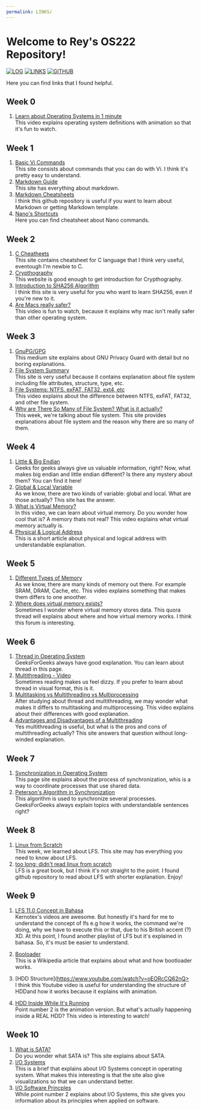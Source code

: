 ```yaml
---
permalink: LINKS/
---
```


# Welcome to Rey's OS222 Repository!

[![LOG](https://img.shields.io/badge/LOG-298D46?style=for-the-badge&logoColor=white)](https://reyhanvivaldi.github.io/os222/TXT/mylog.txt)
[![LINKS](https://img.shields.io/badge/LINKS-0054F7?style=for-the-badge&logoColor=white)](https://reyhanvivaldi.github.io/os222/LINKS/)
[![GITHUB](https://img.shields.io/badge/GITHUB-F24E1E?style=for-the-badge&logo=github&logoColor=white)](https://github.com/reyhanvivaldi/os222) 

Here you can find links that I found helpful.

## Week 0
1. [Learn about Operating Systems in 1 minute](https://www.youtube.com/watch?v=fkGCLIQx1MI)<br>
This video explains operating system definitions with animation so that it's fun to watch.

## Week 1
1. [Basic Vi Commands](https://www.marquette.edu/mathematical-and-statistical-sciences/basic-vi-editor-commands.php)<br>
This site consists about commands that you can do with Vi. I think it's pretty easy to understand.
2. [Markdown Guide](https://www.markdownguide.org/)<br>
This site has everything about markdown.
3. [Markdown Cheatsheets](https://github.com/adam-p/markdown-here/wiki/Markdown-Cheatsheet)<br>
I think this github repository is useful if you want to learn about Markdown or getting Markdown template.
4. [Nano's Shortcuts](https://www.nano-editor.org/dist/latest/cheatsheet.html)<br>
Here you can find cheatsheet about Nano commands.

## Week 2
1. [C Cheatheets](https://cheatography.com/ashlyn-black/cheat-sheets/c-reference/)<br>
This site contains cheatsheet for C language that I think very useful, eventough I'm newbie to C.
2. [Crypthography](https://www.synopsys.com/glossary/what-is-cryptography.html)<br>
This website is good enough to get introduction for Crypthography.
3. [Introduction to SHA256 Algorithm](https://www.n-able.com/blog/sha-256-encryption)<br>
I think this site is very useful for you who want to learn SHA256, even if you're new to it.
4. [Are Macs really safer?](https://www.youtube.com/watch?v=-PIPMndlTqA)<br>
This video is fun to watch, because it explains why mac isn't really safer than other operating system.

## Week 3
1. [GnuPG/GPG](https://medium.com/kode-dan-kodean/belajar-memakai-gnu-privacy-guard-gnupg-gpg-3944e19dba91)<br>
This medium site explains about GNU Privacy Guard with detail but no boring explanations.
2. [File System Summary](https://www.guru99.com/file-systems-operating-system.html)<br>
This site is very useful because it contains explanation about file system including file attributes, structure, type, etc.
3. [File Systems: NTFS. exFAT, FAT32, ext4, etc](https://www.youtube.com/watch?v=_h30HBYxtws)<br>
This video explains about the difference between NTFS, exFAT, FAT32, and other file system.
4. [Why are There So Many of File System? What is it actually?](https://www.howtogeek.com/196051/htg-explains-what-is-a-file-system-and-why-are-there-so-many-of-them/)<br>
This week, we're talking about file system. This site provides explanations about file system and the reason why there are so many of them.

## Week 4
1. [Little & Big Endian](https://www.geeksforgeeks.org/little-and-big-endian-mystery/)<br>
Geeks for geeks always give us valuable information, right? Now, what makes big endian and little endian different? Is there any mystery about them? You can find it here!
2. [Global & Local Variable](https://www.guru99.com/local-vs-global-variable.html)<br>
As we know, there are two kinds of variable: global and local. What are those actually? This site has the answer.
3. [What is Virtual Memory?](https://www.youtube.com/watch?v=qlH4-oHnBb8&ab_channel=DavidBlack-Schaffer)<br>
In this video, we can learn about virtual memory. Do you wonder how cool that is? A memory thats not real? This video explains what virtual memory actually is.
4. [Physical & Logical Address](https://www.javatpoint.com/os-physical-and-logical-address-space)<br>
This is a short article about physical and logical address with understandable explanation.

## Week 5
1. [Different Types of Memory](https://www.youtube.com/watch?v=dZcszUj5szA&ab_channel=Techquickie)<br>
As we know, there are many kinds of memory out there. For example SRAM, DRAM, Cache, etc. This video explains something that makes them differs to one anoother.
2. [Where does virtual memory exists?](https://www.quora.com/Where-does-virtual-memory-exists)<br>
Sometimes I wonder where virtual memory stores data. This quora thread will explains about where and how virtual memory works. I think this forum is interesting.

## Week 6
1. [Thread in Operating System](https://www.geeksforgeeks.org/thread-in-operating-system/)<br>
GeeksForGeeks always have good explanation. You can learn about thread in this page.
2. [Multithreading - Video](https://www.youtube.com/watch?v=7ENFeb-J75k)<br>
Sometimes reading makes us feel dizzy. If you prefer to learn about thread in visual format, this is it.
3. [Multitasking vs Multithreading vs Multiprocessing](https://www.youtube.com/watch?v=Tn0u-IIBmtc)<br>
After studying about thread and multithreading, we may wonder what makes it differs to multitasking and multiprocessing. This video explains about their differences with good explanation.
4. [Advantages and Disadvantages of a Multithreading](https://docs.oracle.com/cd/E13203_01/tuxedo/tux71/html/pgthr5.htm)<br>
Yes multithreading is useful, but what is the pros and cons of multithreading actually? This site answers that question without long-winded explanation. 

## Week 7
1. [Synchronization in Operating System](https://study.com/academy/lesson/process-synchronization-in-operating-systems-definition-mechanisms.html)<br>
This page site explains about the process of synchronization, whis is a way to coordinate processes that use shared data.
2. [Peterson's Algorithm in Synchronization](https://www.geeksforgeeks.org/petersons-algorithm-in-process-synchronization/)<br>
This algorithm is used to synchronize several processes. GeeksForGeeks always explain topics with understandable sentences right?

## Week 8
1. [Linux from Scratch](https://www.linuxfromscratch.org/)<br>
This week, we learned about LFS. This site may has everything you need to know about LFS.
2. [too long; didn't read linux from scratch](https://github.com/comfies/tldrlfs)<br>
LFS is a great book, but I think it's not straight to the point. I found github repository to read about LFS with shorter explanation. Enjoy!

## Week 9
1. [LFS 11.0 Concept in Bahasa](https://www.youtube.com/watch?v=5m3jE0RUbUk&list=PL0gOYtekW0nvpS6LdyG9IgJm_2r5ldWbP)<br>
Kernotex's videos are awesome. But honestly it's hard for me to understand the concept of lfs e.g how it works, the command we're doing, why we have to execute this or that, due to his British accent (?) XD. At this point, I found another playlist of LFS but it's explained in bahasa. So, it's must be easier to understand.

2. [Booloader](https://en.wikipedia.org/wiki/Bootloader)<br>
This is a Wikipedia article that explains about what and how bootloader works.

3. [HDD Structure](https://www.youtube.com/watch?v=oEORcCQ62nQ><br>
I think this Youtube video is useful for understanding the structure of HDDand how it works because it explains with animation.

4. [HDD Inside While It's Running](https://www.youtube.com/watch?v=p-JJp-oLx58)<br>
Point number 2 is the animation version. But what's actually happening inside a REAL HDD? This video is interesting to watch!

## Week 10
1. [What is SATA?](https://matthewparluhutan.github.io/os212/LINKS/shorturl.at/ghF47)<br>
Do you wonder what SATA is? This site explains about SATA.
2. [I/O Systems](https://www.cs.uic.edu/~jbell/CourseNotes/OperatingSystems/13_IOSystems.html)<br>
This is a brief that explains about I/O Systems concept in operating system. What makes this interesting is that the site also give visualizations so that we can understand better.
3. [I/O Software Princples](https://gcallah.github.io/OperatingSystems/IOSoftware.html)<br>
While point number 2 explains about I/O Systems, this site gives you information about its principles when applied on software.

